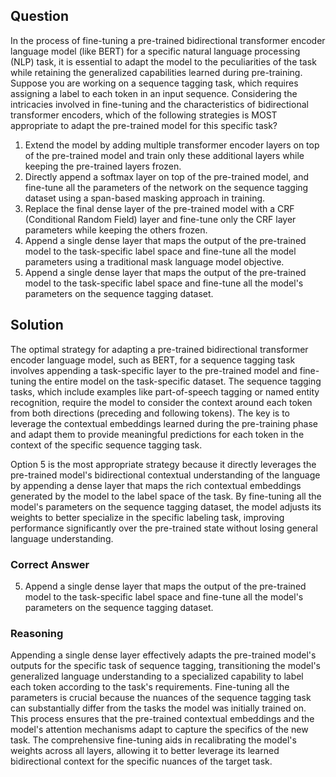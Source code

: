 ## Question
In the process of fine-tuning a pre-trained bidirectional transformer encoder language model (like BERT) for a specific natural language processing (NLP) task, it is essential to adapt the model to the peculiarities of the task while retaining the generalized capabilities learned during pre-training. Suppose you are working on a sequence tagging task, which requires assigning a label to each token in an input sequence. Considering the intricacies involved in fine-tuning and the characteristics of bidirectional transformer encoders, which of the following strategies is MOST appropriate to adapt the pre-trained model for this specific task?

1. Extend the model by adding multiple transformer encoder layers on top of the pre-trained model and train only these additional layers while keeping the pre-trained layers frozen.
2. Directly append a softmax layer on top of the pre-trained model, and fine-tune all the parameters of the network on the sequence tagging dataset using a span-based masking approach in training.
3. Replace the final dense layer of the pre-trained model with a CRF (Conditional Random Field) layer and fine-tune only the CRF layer parameters while keeping the others frozen.
4. Append a single dense layer that maps the output of the pre-trained model to the task-specific label space and fine-tune all the model parameters using a traditional mask language model objective.
5. Append a single dense layer that maps the output of the pre-trained model to the task-specific label space and fine-tune all the model's parameters on the sequence tagging dataset.

## Solution
The optimal strategy for adapting a pre-trained bidirectional transformer encoder language model, such as BERT, for a sequence tagging task involves appending a task-specific layer to the pre-trained model and fine-tuning the entire model on the task-specific dataset. The sequence tagging tasks, which include examples like part-of-speech tagging or named entity recognition, require the model to consider the context around each token from both directions (preceding and following tokens). The key is to leverage the contextual embeddings learned during the pre-training phase and adapt them to provide meaningful predictions for each token in the context of the specific sequence tagging task.

Option 5 is the most appropriate strategy because it directly leverages the pre-trained model's bidirectional contextual understanding of the language by appending a dense layer that maps the rich contextual embeddings generated by the model to the label space of the task. By fine-tuning all the model's parameters on the sequence tagging dataset, the model adjusts its weights to better specialize in the specific labeling task, improving performance significantly over the pre-trained state without losing general language understanding.

### Correct Answer
5. Append a single dense layer that maps the output of the pre-trained model to the task-specific label space and fine-tune all the model's parameters on the sequence tagging dataset.

### Reasoning
Appending a single dense layer effectively adapts the pre-trained model's outputs for the specific task of sequence tagging, transitioning the model's generalized language understanding to a specialized capability to label each token according to the task's requirements. Fine-tuning all the parameters is crucial because the nuances of the sequence tagging task can substantially differ from the tasks the model was initially trained on. This process ensures that the pre-trained contextual embeddings and the model's attention mechanisms adapt to capture the specifics of the new task. The comprehensive fine-tuning aids in recalibrating the model's weights across all layers, allowing it to better leverage its learned bidirectional context for the specific nuances of the target task.